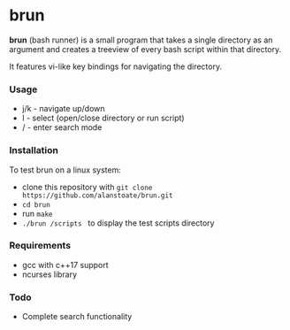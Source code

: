 # brun
**brun** (bash runner) is a small program that takes a single directory as an argument and creates a treeview of every bash script within that directory.

It features vi-like key bindings for navigating the directory.

### Usage
* j/k   - navigate up/down
* l - select (open/close directory or run script)
* / - enter search mode

### Installation
To test brun on a linux system:
* clone this repository with ``` git clone https://github.com/alanstoate/brun.git ```
* ``` cd brun ```
* run ``` make ```
* ```./brun /scripts ``` to display the test scripts directory

### Requirements
* gcc with c++17 support
* ncurses library

### Todo
* Complete search functionality 
